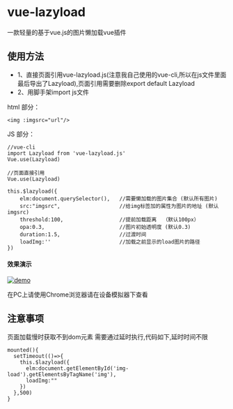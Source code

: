 # vue-lazyload
一款轻量的基于vue.js的图片懒加载vue插件
## 使用方法 
* 1、直接页面引用vue-lazyload.js(注意我自己使用的vue-cli,所以在js文件里面最后导出了Lazyload),页面引用需要删除export default Lazyload
* 2、用脚手架import js文件


html 部分：
```
<img :imgsrc="url"/>
```
JS 部分：

```
//vue-cli
import Lazyload from 'vue-lazyload.js'
Vue.use(Lazyload)

//页面直接引用
Vue.use(Lazyload)

this.$lazyload({
    elm:document.querySelector(),   //需要懒加载的图片集合 (默认所有图片)
    src:"imgsrc",	                //给img标签加的属性为图片的地址 (默认imgsrc)
    threshold:100,	                //提前加载距离  （默认100px）
    opa:0.3,		                //图片初始透明度 (默认0.3)
    duration:1.5,	                //过渡时间
    loadImg:''                      //加载之前显示的load图片的路径
})
```
#### 效果演示
[![demo](https://qr.api.cli.im/qr?data=http%253A%252F%252Fmp.hks360.com%253A13001%252Findex.html&level=H&transparent=false&bgcolor=%23ffffff&forecolor=%23000000&blockpixel=12&marginblock=1&logourl=&size=280&kid=cliim&key=f758b25a6761c1ebc049f9f652a01d8c)](http://mp.hks360.com:13001/app)

在PC上请使用Chrome浏览器请在设备模拟器下查看
## 注意事项
页面加载慢时获取不到dom元素 需要通过延时执行,代码如下,延时时间不限
```
mounted(){
  setTimeout(()=>{
    this.$lazyload({
      elm:document.getElementById('img-load').getElementsByTagName('img'),
      loadImg:""
    })
  },500)
}
```
